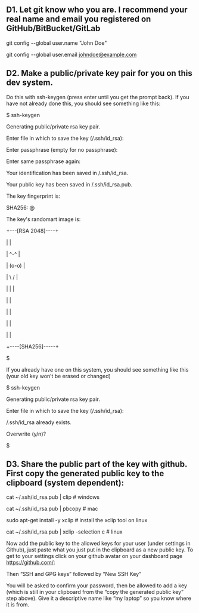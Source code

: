 ## D1. Let git know who you are.  I recommend your real name and email you registered on GitHub/BitBucket/GitLab


git config --global user.name "John Doe"

git config --global user.email johndoe@example.com

## D2. Make a public/private key pair for you on this dev system. 

Do this with ssh-keygen (press enter until you get the prompt back).  If you have not already done this, you should see something like this:

$ ssh-keygen

Generating public/private rsa key pair.

Enter file in which to save the key (<home>/.ssh/id_rsa): 

Enter passphrase (empty for no passphrase): 

Enter same passphrase again: 

Your identification has been saved in <home>/.ssh/id_rsa.

Your public key has been saved in <home>/.ssh/id_rsa.pub.

The key fingerprint is:

SHA256:<hash> <user>@<network>

The key's randomart image is:

+---[RSA 2048]----+

|                 |

|      ^-^        |

|     (o-o)       |

|      \ /        |

|       |         |

|                 |

|                 |

|                 |

|                 |

+----[SHA256]-----+

$ 

If you already have one on this system, you should see something like this (your old key won’t be erased or changed)

$ ssh-keygen

Generating public/private rsa key pair.

Enter file in which to save the key (<home>/.ssh/id_rsa): 

<home>/.ssh/id_rsa already exists.

Overwrite (y/n)? 

$ 


## D3. Share the public part of the key with github.  First copy the generated public key to the clipboard (system dependent):

cat ~/.ssh/id_rsa.pub | clip                         # windows

cat ~/.ssh/id_rsa.pub | pbcopy                       # mac



sudo apt-get install -y xclip                        # install the xclip tool on linux

cat ~/.ssh/id_rsa.pub | xclip -selection c           # linux


Now add the public key to the allowed keys for your user (under settings in Github), just paste what you just put in the clipboard as a new public 
key.  To get to your settings click on your github avatar on your dashboard page https://github.com/<user>:


	
Then “SSH and GPG keys” followed by “New SSH Key”





You will be asked to confirm your password, then be allowed to add a key (which is still in your clipboard from the “copy the generated public 
key” step above).  Give it a descriptive name like “my laptop” so you know where it is from.


